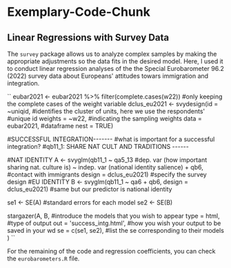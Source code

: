 # Exemplary-Code-Chunk
## Linear Regressions with Survey Data

The `survey` package allows us to analyze complex samples by making the appropriate adjustments so the data fits in the desired model. Here, I used it to conduct linear regression analyses of the the  Special Eurobarometer 96.2 (2022) survey data about Europeans' attitudes towars immigration and integration.

``
eubar2021 <- eubar2021 %>% filter(complete.cases(w22)) #only keeping the complete cases of the weight variable
dclus_eu2021 <- svydesign(id = ~uniqid, #identifies the cluster of units, here we use the respondents'
                          #unique id
                          weights = ~w22, #indicating the sampling weights
                          data = eubar2021, #dataframe
                          nest = TRUE)


#SUCCESSFUL INTEGRATION------- 
#what is important for a successful integration?
#qb11_1: SHARE NAT CULT AND TRADITIONS ------

#NAT IDENTITY
A <- svyglm(qb11_1 ~ qa5_13 #dep. var (how important sharing nat. culture is) ~ indep. var (national identity salience)
            + qb6, #contact with immigrants
            design = dclus_eu2021) #specify the survey design
#EU IDENTITY
B <- svyglm(qb11_1 ~ qa6 + qb6, design = dclus_eu2021) #same but our predictor is national identity

se1 <- SE(A) #standard errors for each model
se2 <- SE(B)

stargazer(A, B, #introduce the models that you wish to appear 
          type = html, #type of output
          out = 'success_intg.html', #how you wish your output to be saved in your wd
          se = c(se1, se2), #list the se corresponding to their models
          )
``

For the remaining of the code and regression coefficients, you can check the `eurobarometers.R` file.
